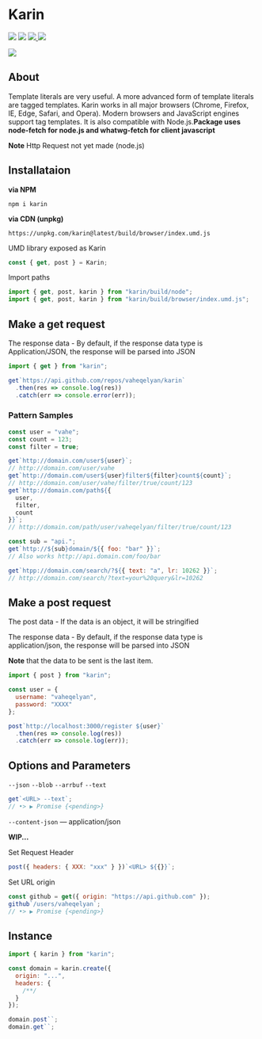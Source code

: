 # Karin

<p>
  <a href="https://travis-ci.org/vaheqelyan/karin"><img src="https://travis-ci.org/vaheqelyan/karin.svg?branch=master"/></a>
  <a href="https://www.npmjs.com/package/karin"><img  src="https://img.shields.io/npm/v/karin.svg"/></a>
<a href="#">
  <img src="https://img.shields.io/badge/node->=4.9.1-brightgreen.svg"/>
</a>
<a href="https://bundlephobia.com/result?p=karin@latest"><img src="https://img.shields.io/bundlephobia/minzip/karin.svg?style=flat-square"/></a>
</p>

<img src="https://res.cloudinary.com/dmtrk3yns/image/upload/q_auto/v1546696886/carbon_4_w0jdqr.png"/>

## About

Template literals are very useful. A more advanced form of template literals are tagged templates. Karin works in all major browsers (Chrome, Firefox, IE, Edge, Safari, and Opera). Modern browsers and JavaScript engines support tag templates. It is also compatible with Node.js.**Package uses node-fetch for node.js and whatwg-fetch for client javascript**

**Note** Http Request not yet made (node.js)

## Installataion

**via NPM**

```code
npm i karin
```

**via CDN (unpkg)**

```code
https://unpkg.com/karin@latest/build/browser/index.umd.js
```

UMD library exposed as Karin

```js
const { get, post } = Karin;
```

Import paths

```js
import { get, post, karin } from "karin/build/node";
import { get, post, karin } from "karin/build/browser/index.umd.js";
```

## Make a get request

The response data - By default, if the response data type is Application/JSON, the response will be parsed into JSON

```js
import { get } from "karin";

get`https://api.github.com/repos/vaheqelyan/karin`
  .then(res => console.log(res))
  .catch(err => console.error(err));
```

### Pattern Samples

```js
const user = "vahe";
const count = 123;
const filter = true;

get`http://domain.com/user${user}`;
// http://domain.com/user/vahe
get`http://domain.com/user${user}filter${filter}count${count}`;
// http://domain.com/user/vahe/filter/true/count/123
get`http://domain.com/path${{
  user,
  filter,
  count
}}`;
// http://domain.com/path/user/vaheqelyan/filter/true/count/123

const sub = "api.";
get`http://${sub}domain/${{ foo: "bar" }}`;
// Also works http://api.domain.com/foo/bar

get`htpp://domain.com/search/?${{ text: "a", lr: 10262 }}`;
// http://domain.com/search/?text=your%20query&lr=10262
```

## Make a post request

The post data - If the data is an object, it will be stringified

The response data - By default, if the response data type is application/json, the response will be parsed into JSON

**Note** that the data to be sent is the last item.

```js
import { post } from "karin";

const user = {
  username: "vaheqelyan",
  password: "XXXX"
};

post`http://localhost:3000/register ${user}`
  .then(res => console.log(res))
  .catch(err => console.log(err));
```

## Options and Parameters

`--json` `--blob` `--arrbuf` `--text`

```js
get`<URL> --text`;
// •> ▶︎ Promise {<pending>}
```

`--content-json` ― application/json

**WIP...**

Set Request Header

```js
post({ headers: { XXX: "xxx" } })`<URL> ${{}}`;
```

Set URL origin

```js
const github = get({ origin: "https://api.github.com" });
github`/users/vaheqelyan`;
// •> ▶︎ Promise {<pending>}
```

## Instance

```js
import { karin } from "karin";

const domain = karin.create({
  origin: "...",
  headers: {
    /**/
  }
});

domain.post``;
domain.get``;
```
